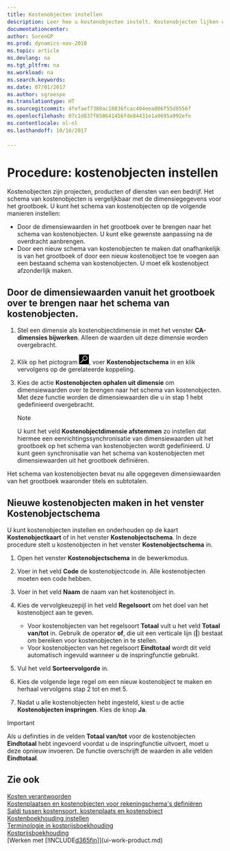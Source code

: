 ```yaml
---
title: Kostenobjecten instellen
description: Leer hoe u kostenobjecten instelt. Kostenobjecten lijken op dimensies voor het grootboek.
documentationcenter: 
author: SorenGP
ms.prod: dynamics-nav-2018
ms.topic: article
ms.devlang: na
ms.tgt_pltfrm: na
ms.workload: na
ms.search.keywords: 
ms.date: 07/01/2017
ms.author: sgroespe
ms.translationtype: HT
ms.sourcegitcommit: 4fefaef7380ac10836fcac404eea006f55d8556f
ms.openlocfilehash: 07c1d837f858641456fde84431e1a9695a992efe
ms.contentlocale: nl-nl
ms.lasthandoff: 10/16/2017

---
```

# <a name="how-to-set-up-cost-objects"></a>Procedure: kostenobjecten instellen
Kostenobjecten zijn projecten, producten of diensten van een bedrijf. Het schema van kostenobjecten is vergelijkbaar met de dimensiegegevens voor het grootboek. U kunt het schema van kostenobjecten op de volgende manieren instellen:  

* Door de dimensiewaarden in het grootboek over te brengen naar het schema van kostenobjecten. U kunt elke gewenste aanpassing na de overdracht aanbrengen.  
* Door een nieuw schema van kostenobjecten te maken dat onafhankelijk is van het grootboek of door een nieuw kostenobject toe te voegen aan een bestaand schema van kostenobjecten. U moet elk kostenobject afzonderlijk maken.  

## <a name="to-transfer-dimension-values-from-the-general-ledger-to-the-chart-of-cost-objects"></a>Door de dimensiewaarden vanuit het grootboek over te brengen naar het schema van kostenobjecten.  
1.  Stel een dimensie als kostenobjectdimensie in met het venster **CA-dimensies bijwerken**. Alleen de waarden uit deze dimensie worden overgebracht.  
2.  Klik op het pictogram ![Zoeken naar pagina of rapport](media/ui-search/search_small.png "pictogram Zoeken naar pagina of rapport"), voer **Kostenobjectschema** in en klik vervolgens op de gerelateerde koppeling.  
3.  Kies de actie **Kostenobjecten ophalen uit dimensie** om dimensiewaarden over te brengen naar het schema van kostenobjecten. Met deze functie worden de dimensiewaarden die u in stap 1 hebt gedefinieerd overgebracht.  

    > [!NOTE]  
    >  U kunt het veld **Kostenobjectdimensie afstemmen** zo instellen dat hiermee een eenrichtingssynchronisatie van dimensiewaarden uit het grootboek op het schema van kostenobjecten wordt gedefinieerd. U kunt geen synchronisatie van het schema van kostenobjecten met dimensiewaarden uit het grootboek definiëren.  

Het schema van kostenobjecten bevat nu alle opgegeven dimensiewaarden van het grootboek waaronder titels en subtotalen.  

## <a name="to-create-new-cost-objects-in-the-chart-of-cost-objects-window"></a>Nieuwe kostenobjecten maken in het venster Kostenobjectschema  
U kunt kostenobjecten instellen en onderhouden op de kaart **Kostenobjectkaart** of in het venster **Kostenobjectschema**. In deze procedure stelt u kostenobjecten in het venster **Kostenobjectschema** in.  

1.  Open het venster **Kostenobjectschema** in de bewerkmodus.  
2.  Voer in het veld **Code** de kostenobjectcode in. Alle kostenobjecten moeten een code hebben.  
3.  Voer in het veld **Naam** de naam van het kostenobject in.  
4.  Kies de vervolgkeuzepijl in het veld **Regelsoort** om het doel van het kostenobject aan te geven.  

    * Voor kostenobjecten van het regelsoort **Totaal** vult u het veld **Totaal van/tot** in. Gebruik de operator **of**, die uit een verticale lijn (**&#124;**) bestaat om bereiken voor kostenobjecten in te stellen.  
    * Voor kostenobjecten van het regelsoort **Eindtotaal** wordt dit veld automatisch ingevuld wanneer u de inspringfunctie gebruikt.  
5.  Vul het veld **Sorteervolgorde** in.  
6.  Kies de volgende lege regel om een nieuw kostenobject te maken en herhaal vervolgens stap 2 tot en met 5.  
7.  Nadat u alle kostenobjecten hebt ingesteld, kiest u de actie **Kostenobjecten inspringen**. Kies de knop **Ja**.  

> [!IMPORTANT]  
>  Als u definities in de velden **Totaal van/tot** voor de kostenobjecten **Eindtotaal** hebt ingevoerd voordat u de inspringfunctie uitvoert, moet u deze opnieuw invoeren. De functie overschrijft de waarden in alle velden **Eindtotaal**.  

## <a name="see-also"></a>Zie ook  
[Kosten verantwoorden](finance-manage-cost-accounting.md)  
[Kostenplaatsen en kostenobjecten voor rekeningschema's definiëren](finance-defining-cost-centers-and-cost-objects-for-chart-of-accounts.md)   
[Saldi tussen kostensoort, kostenplaats en kostenobject](finance-balances-between-cost-type-cost-center-and-cost-object.md)   
[Kostenboekhouding instellen](finance-set-up-cost-accounting.md)   
[Terminologie in kostprijsboekhouding](finance-terminology-in-cost-accounting.md)   
[Kostprijsboekhouding](finance-about-cost-accounting.md)  
[Werken met [!INCLUDE[d365fin](includes/d365fin_md.md)]](ui-work-product.md)

